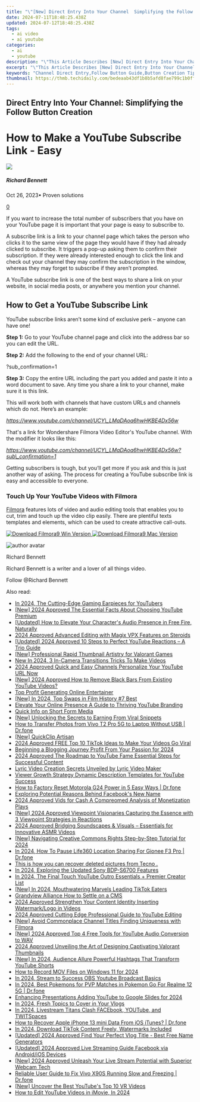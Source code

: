```yaml
---
title: "\"[New] Direct Entry Into Your Channel  Simplifying the Follow Button Creation\""
date: 2024-07-11T18:48:25.438Z
updated: 2024-07-12T18:48:25.438Z
tags:
  - ai video
  - ai youtube
categories:
  - ai
  - youtube
description: "\"This Article Describes [New] Direct Entry Into Your Channel: Simplifying the Follow Button Creation\""
excerpt: "\"This Article Describes [New] Direct Entry Into Your Channel: Simplifying the Follow Button Creation\""
keywords: "Channel Direct Entry,Follow Button Guide,Button Creation Tips,Simplify Button Make,Entering Channels Fast,Button Building Easy,Quick Button Setup"
thumbnail: https://thmb.techidaily.com/bedeaab43df1b8b5afd8fae799c1b0ff2cb5a9adc8ca952932303c5e2c53ba39.jpg
---
```


## Direct Entry Into Your Channel: Simplifying the Follow Button Creation

# How to Make a YouTube Subscribe Link - Easy

![](https://images.wondershare.com/filmora/article-images/richard-bennett.jpg)

##### Richard Bennett

 Oct 26, 2023• Proven solutions

[0](#commentsBoxSeoTemplate)

If you want to increase the total number of subscribers that you have on your YouTube page it is important that your page is easy to subscribe to.

A subscribe link is a link to your channel page which takes the person who clicks it to the same view of the page they would have if they had already clicked to subscribe. It triggers a pop-up asking them to confirm their subscription. If they were already interested enough to click the link and check out your channel they may confirm the subscription in the window, whereas they may forget to subscribe if they aren’t prompted.

A YouTube subscribe link is one of the best ways to share a link on your website, in social media posts, or anywhere you mention your channel.

## How to Get a YouTube Subscribe Link

YouTube subscribe links aren’t some kind of exclusive perk – anyone can have one!

**Step 1:** Go to your YouTube channel page and click into the address bar so you can edit the URL.

**Step 2:** Add the following to the end of your channel URL:

?sub\_confirmation=1

**Step 3:** Copy the entire URL including the part you added and paste it into a word document to save. Any time you share a link to your channel, make sure it is this link.

This will work both with channels that have custom URLs and channels which do not. Here’s an example:

_<https://www.youtube.com/channel/UCY\_LMaDAoa6hwHKBE4Dx56w>_

That's a link for Wondershare Filmora Video Editor's YouTube channel. With the modifier it looks like this:

_<https://www.youtube.com/channel/UCY\_LMaDAoa6hwHKBE4Dx56w?sub\_confirmation=1>_

Getting subscribers is tough, but you’ll get more if you ask and this is just another way of asking. The process for creating a YouTube subscribe link is easy and accessible to everyone.

### Touch Up Your YouTube Videos with Filmora

[Filmora](https://tools.techidaily.com/wondershare/filmora/download/) features lots of video and audio editing tools that enables you to cut, trim and touch up the video clip easily. There are plentiful texts templates and elements, which can be used to create attractive call-outs.

[![Download Filmora9 Win Version](https://images.wondershare.com/filmora/guide/download-btn-win.jpg) ](https://tools.techidaily.com/wondershare/filmora/download/) [![Download Filmora9 Mac Version](https://images.wondershare.com/filmora/guide/download-btn-mac.jpg) ](https://tools.techidaily.com/wondershare/filmora/download/)

![author avatar](https://images.wondershare.com/filmora/article-images/richard-bennett.jpg)

Richard Bennett

Richard Bennett is a writer and a lover of all things video.

Follow @Richard Bennett


<ins class="adsbygoogle"
     style="display:block"
     data-ad-format="autorelaxed"
     data-ad-client="ca-pub-7571918770474297"
     data-ad-slot="1223367746"></ins>



<ins class="adsbygoogle"
     style="display:block"
     data-ad-client="ca-pub-7571918770474297"
     data-ad-slot="8358498916"
     data-ad-format="auto"
     data-full-width-responsive="true"></ins>



<span class="atpl-alsoreadstyle">Also read:</span>
<div><ul>
<li><a href="https://youtube-webster.techidaily.com/24-the-cutting-edge-gaming-earpieces-for-youtubers/"><u>In 2024, The Cutting-Edge Gaming Earpieces for YouTubers</u></a></li>
<li><a href="https://youtube-webster.techidaily.com/024-approved-the-essential-facts-about-choosing-youtube-premium/"><u>[New] 2024 Approved  The Essential Facts About Choosing YouTube Premium</u></a></li>
<li><a href="https://some-knowledge.techidaily.com/updated-how-to-elevate-your-characters-audio-presence-in-free-fire-naturally/"><u>[Updated] How to Elevate Your Character's Audio Presence in Free Fire, Naturally</u></a></li>
<li><a href="https://extra-information.techidaily.com/2024-approved-advanced-editing-with-magix-vpx-features-on-steroids/"><u>2024 Approved  Advanced Editing with Magix VPX  Features on Steroids</u></a></li>
<li><a href="https://youtube-webster.techidaily.com/ed-2024-approved-10-steps-to-perfect-youtube-reactions-a-trio-guide/"><u>[Updated] 2024 Approved  10 Steps to Perfect YouTube Reactions – A Trio Guide</u></a></li>
<li><a href="https://youtube-help.techidaily.com/new-professional-rapid-thumbnail-artistry-for-valorant-games/"><u>[New] Professional Rapid Thumbnail Artistry for Valorant Games</u></a></li>
<li><a href="https://ai-video-editing.techidaily.com/new-in-2024-3-in-camera-transitions-tricks-to-make-videos/"><u>New In 2024, 3 In-Camera Transitions Tricks To Make Videos</u></a></li>
<li><a href="https://youtube-webster.techidaily.com/approved-quick-and-easy-channels-personalize-your-youtube-url-now/"><u>2024 Approved  Quick and Easy Channels  Personalize Your YouTube URL Now</u></a></li>
<li><a href="https://youtube-webster.techidaily.com/024-approved-how-to-remove-black-bars-from-existing-youtube-videos/"><u>[New] 2024 Approved  How to Remove Black Bars From Existing YouTube Videos?</u></a></li>
<li><a href="https://youtube-webster.techidaily.com/rofit-generating-online-entertainer/"><u>Top Profit Generating Online Entertainer</u></a></li>
<li><a href="https://youtube-webster.techidaily.com/n-2024-top-swaps-in-film-history-7-best/"><u>[New] In 2024, Top Swaps in Film History  #7 Best</u></a></li>
<li><a href="https://youtube-webster.techidaily.com/te-your-online-presence-a-guide-to-thriving-youtube-branding/"><u>Elevate Your Online Presence  A Guide to Thriving YouTube Branding</u></a></li>
<li><a href="https://youtube-webster.techidaily.com/-info-on-short-form-media/"><u>Quick Info on Short Form Media</u></a></li>
<li><a href="https://youtube-webster.techidaily.com/nlocking-the-secrets-to-earning-from-viral-snippets/"><u>[New] Unlocking the Secrets to Earning From Viral Snippets</u></a></li>
<li><a href="https://android-transfer.techidaily.com/how-to-transfer-photos-from-vivo-t2-pro-5g-to-laptop-without-usb-drfone-by-drfone-transfer-from-android-transfer-from-android/"><u>How to Transfer Photos from Vivo T2 Pro 5G to Laptop Without USB | Dr.fone</u></a></li>
<li><a href="https://youtube-webster.techidaily.com/uickclip-artisan/"><u>[New] QuickClip Artisan</u></a></li>
<li><a href="https://tiktok-videos.techidaily.com/2024-approved-free-top-10-tiktok-ideas-to-make-your-videos-go-viral/"><u>2024 Approved  FREE Top 10 TikTok Ideas to Make Your Videos Go Viral</u></a></li>
<li><a href="https://youtube-webster.techidaily.com/ning-a-blogging-journey-profit-from-your-passion-for-2024/"><u>Beginning a Blogging Journey  Profit From Your Passion for 2024</u></a></li>
<li><a href="https://youtube-webster.techidaily.com/approved-the-roadmap-to-youtube-fame-essential-steps-for-successful-content/"><u>2024 Approved  The Roadmap to YouTube Fame  Essential Steps for Successful Content</u></a></li>
<li><a href="https://youtube-webster.techidaily.com/-video-creation-secrets-unveiled-by-lyric-video-maker/"><u>Lyric Video Creation Secrets Unveiled by Lyric Video Maker</u></a></li>
<li><a href="https://youtube-webster.techidaily.com/r-growth-strategy-dynamic-description-templates-for-youtube-success/"><u>Viewer Growth Strategy  Dynamic Description Templates for YouTube Success</u></a></li>
<li><a href="https://techidaily.com/how-to-factory-reset-motorola-g24-power-in-5-easy-ways-drfone-by-drfone-reset-android-reset-android/"><u>How to Factory Reset Motorola G24 Power in 5 Easy Ways | Dr.fone</u></a></li>
<li><a href="https://facebook.techidaily.com/exploring-potential-reasons-behind-facebooks-new-name/"><u>Exploring Potential Reasons Behind Facebook's New Name</u></a></li>
<li><a href="https://facebook-record-videos.techidaily.com/2024-approved-vids-for-cash-a-compreomed-analysis-of-monetization-plays/"><u>2024 Approved  Vids for Cash  A Compreomed Analysis of Monetization Plays</u></a></li>
<li><a href="https://youtube-webster.techidaily.com/024-approved-viewpoint-visionaries-capturing-the-essence-with-3-viewpoint-strategies-in-reactions/"><u>[New] 2024 Approved  Viewpoint Visionaries  Capturing the Essence with 3 Viewpoint Strategies in Reactions</u></a></li>
<li><a href="https://youtube-webster.techidaily.com/approved-bridging-soundscapes-and-visuals-essentials-for-innovative-asmr-videos/"><u>2024 Approved  Bridging Soundscapes & Visuals – Essentials for Innovative ASMR Videos</u></a></li>
<li><a href="https://youtube-webster.techidaily.com/avigating-creative-commons-rights-step-by-step-tutorial-for-2024/"><u>[New] Navigating Creative Commons Rights  Step-by-Step Tutorial for 2024</u></a></li>
<li><a href="https://location-social.techidaily.com/in-2024-how-to-pause-life360-location-sharing-for-gionee-f3-pro-drfone-by-drfone-virtual-android/"><u>In 2024, How To Pause Life360 Location Sharing For Gionee F3 Pro | Dr.fone</u></a></li>
<li><a href="https://techidaily.com/this-is-how-you-can-recover-deleted-pictures-from-tecno-by-fonelab-android-recover-pictures/"><u>This is how you can recover deleted pictures from Tecno .</u></a></li>
<li><a href="https://some-techniques.techidaily.com/in-2024-exploring-the-updated-sony-bdp-s6700-features/"><u>In 2024, Exploring the Updated Sony BDP-S6700 Features</u></a></li>
<li><a href="https://youtube-webster.techidaily.com/24-the-final-touch-youtube-outro-essentials-plus-premier-creator-list/"><u>In 2024, The Final Touch  YouTube Outro Essentials + Premier Creator List</u></a></li>
<li><a href="https://tiktok-video-recordings.techidaily.com/new-in-2024-mouthwatering-marvels-leading-tiktok-eaters/"><u>[New] In 2024, Mouthwatering Marvels  Leading TikTok Eaters</u></a></li>
<li><a href="https://youtube-webster.techidaily.com/view-alliance-how-to-settle-on-a-cms/"><u>Grandview Alliance  How to Settle on a CMS</u></a></li>
<li><a href="https://youtube-webster.techidaily.com/approved-strengthen-your-content-identity-inserting-watermarklogo-in-videos/"><u>2024 Approved  Strengthen Your Content Identity  Inserting Watermark/Logo in Videos</u></a></li>
<li><a href="https://youtube-videos.techidaily.com/2024-approved-cutting-edge-professional-guide-to-youtube-editing/"><u>2024 Approved  Cutting Edge  Professional Guide to YouTube Editing</u></a></li>
<li><a href="https://youtube-webster.techidaily.com/void-commonplace-channel-titles-finding-uniqueness-with-filmora/"><u>[New] Avoid Commonplace Channel Titles  Finding Uniqueness with Filmora</u></a></li>
<li><a href="https://youtube-webster.techidaily.com/024-approved-top-4-free-tools-for-youtube-audio-conversion-to-wav/"><u>[New] 2024 Approved  Top 4 Free Tools for YouTube Audio Conversion to WAV</u></a></li>
<li><a href="https://youtube-webster.techidaily.com/approved-unveiling-the-art-of-designing-captivating-valorant-thumbnails/"><u>2024 Approved  Unveiling the Art of Designing Captivating Valorant Thumbnails</u></a></li>
<li><a href="https://youtube-webster.techidaily.com/n-2024-audience-allure-powerful-hashtags-that-transform-youtube-shorts/"><u>[New] In 2024, Audience Allure  Powerful Hashtags That Transform YouTube Shorts</u></a></li>
<li><a href="https://screen-mirroring-recording.techidaily.com/how-to-record-mov-files-on-windows-11-for-2024/"><u>How to Record MOV Files on Windows 11 for 2024</u></a></li>
<li><a href="https://youtube-webster.techidaily.com/24-stream-to-success-obs-youtube-broadcast-basics/"><u>In 2024, Stream to Success  OBS Youtube Broadcast Basics</u></a></li>
<li><a href="https://pokemon-go-android.techidaily.com/in-2024-best-pokemons-for-pvp-matches-in-pokemon-go-for-realme-12-5g-drfone-by-drfone-virtual-android/"><u>In 2024, Best Pokemons for PVP Matches in Pokemon Go For Realme 12 5G | Dr.fone</u></a></li>
<li><a href="https://youtube-video-recordings.techidaily.com/enhancing-presentations-adding-youtube-to-google-slides-for-2024/"><u>Enhancing Presentations  Adding YouTube to Google Slides for 2024</u></a></li>
<li><a href="https://youtube-help.techidaily.com/in-2024-fresh-topics-to-cover-in-your-vlogs/"><u>In 2024, Fresh Topics to Cover in Your Vlogs</u></a></li>
<li><a href="https://youtube-webster.techidaily.com/24-livestream-titans-clash-facebook-youtube-and-twitspaces/"><u>In 2024, Livestream Titans Clash  FACEbook, YOUTube, and TWITSpaces</u></a></li>
<li><a href="https://techidaily.com/how-to-recover-apple-iphone-13-mini-data-from-ios-itunes-drfone-by-drfone-ios-data-recovery-ios-data-recovery/"><u>How to Recover Apple iPhone 13 mini Data From iOS iTunes? | Dr.fone</u></a></li>
<li><a href="https://tiktok-clips.techidaily.com/in-2024-download-tiktok-content-freely-watermarks-included/"><u>In 2024, Download TikTok Content Freely, Watermarks Included</u></a></li>
<li><a href="https://youtube-webster.techidaily.com/ed-2024-approved-find-your-perfect-vlog-title-best-free-name-generators/"><u>[Updated] 2024 Approved  Find Your Perfect Vlog Title - Best Free Name Generators</u></a></li>
<li><a href="https://facebook-clips.techidaily.com/updated-2024-approved-live-streaming-guide-facebook-via-androidios-devices/"><u>[Updated] 2024 Approved  Live Streaming Guide  Facebook via Android/iOS Devices</u></a></li>
<li><a href="https://youtube-webster.techidaily.com/024-approved-unleash-your-live-stream-potential-with-superior-webcam-tech/"><u>[New] 2024 Approved  Unleash Your Live Stream Potential with Superior Webcam Tech</u></a></li>
<li><a href="https://howto.techidaily.com/reliable-user-guide-to-fix-vivo-x90s-running-slow-and-freezing-drfone-by-drfone-fix-android-problems-fix-android-problems/"><u>Reliable User Guide to Fix Vivo X90S Running Slow and Freezing | Dr.fone</u></a></li>
<li><a href="https://youtube-webster.techidaily.com/ncover-the-best-youtubes-top-10-vr-videos/"><u>[New] Uncover the Best  YouTube's Top 10 VR Videos</u></a></li>
<li><a href="https://youtube-webster.techidaily.com/o-edit-youtube-videos-in-imovie-in-2024/"><u>How to Edit YouTube Videos in iMovie, In 2024</u></a></li>
</ul></div>
